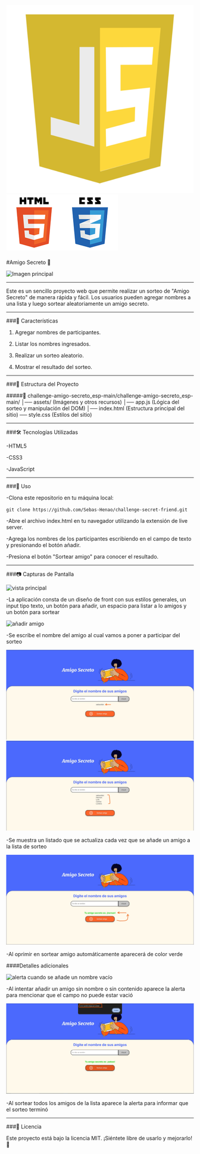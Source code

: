 ![Logo de JavaScript](assets/Readme/js-logo.png)![Logo de Html](assets/Readme/html5-logo.png)![Logo de Css](assets/Readme/css3-logo.png)
---

#Amigo Secreto 🎁

![Imagen principal](assets/Readme/página%20principal.jpg)

---

Este es un sencillo proyecto web que permite realizar un sorteo de "Amigo Secreto" de manera rápida y fácil. Los usuarios pueden agregar nombres a una lista y luego sortear aleatoriamente un amigo secreto.

---

###🚀 Características


1. Agregar nombres de participantes.

2. Listar los nombres ingresados.

3. Realizar un sorteo aleatorio.

4. Mostrar el resultado del sorteo.

---

###📂 Estructura del Proyecto

#####📁 challenge-amigo-secreto_esp-main/challenge-amigo-secreto_esp-main/ 
│── assets/ (Imágenes y otros recursos) 
│── app.js (Lógica del sorteo y manipulación del DOM) 
│── index.html (Estructura principal del sitio) 
── style.css (Estilos del sitio)

---

###🛠 Tecnologías Utilizadas

-HTML5

-CSS3

-JavaScript

---

###📝 Uso

-Clona este repositorio en tu máquina local:

`git clone https://github.com/Sebas-Henao/challenge-secret-friend.git`

-Abre el archivo index.html en tu navegador utilizando la extensión de live server.

-Agrega los nombres de los participantes escribiendo en el campo de texto y presionando el botón añadir.

-Presiona el botón "Sortear amigo" para conocer el resultado.

---

###📷 Capturas de Pantalla

![vista principal](assets/Readme/página%20principal.jpg)

-La aplicación consta de un diseño de front con sus estilos generales, un input tipo texto, un botón para añadir, un espacio para listar a lo amigos y un botón para sortear

![añadir amigo](assets/Readme/añadir.jpg)

-Se escribe el nombre del amigo al cual vamos a poner a participar del sorteo

![ejemplo de lista de registro](assets/Readme/lista.jpg)
![listado de amigos seleccionado](assets/Readme/Lista%20de%20amigos.jpg)

-Se muestra un listado que se actualiza cada vez que se añade un amigo a la lista de sorteo

![sorteo](assets/Readme/sorteo.jpg)

-Al oprimir en sortear amigo automáticamente aparecerá de color verde

####Detalles adicionales

![alerta cuando se añade un nombre vacío](assets/Readme/error%20por%20añadir%20nombre%20vacio.jpg)

-Al intentar añadir un amigo sin nombre o sin contenido aparece la alerta para mencionar que el campo no puede estar vació 

![alerta cuando se sortean todos los amigos del listado](assets/Readme/alerta%20total%20sorteados.jpg)

-Al sortear todos los amigos de la lista aparece la alerta para informar que el sorteo terminó 

---

###📜 Licencia

Este proyecto está bajo la licencia MIT. ¡Siéntete libre de usarlo y mejorarlo! 🎉 